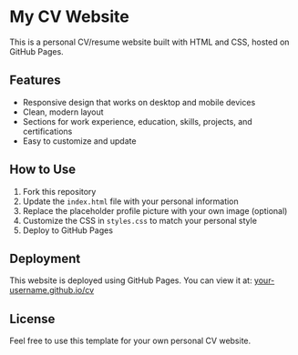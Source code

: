 # My CV Website

This is a personal CV/resume website built with HTML and CSS, hosted on GitHub Pages.

## Features

- Responsive design that works on desktop and mobile devices
- Clean, modern layout
- Sections for work experience, education, skills, projects, and certifications
- Easy to customize and update

## How to Use

1. Fork this repository
2. Update the `index.html` file with your personal information
3. Replace the placeholder profile picture with your own image (optional)
4. Customize the CSS in `styles.css` to match your personal style
5. Deploy to GitHub Pages

## Deployment

This website is deployed using GitHub Pages. You can view it at: [your-username.github.io/cv](https://your-username.github.io/cv)

## License

Feel free to use this template for your own personal CV website.
